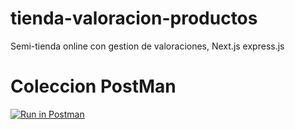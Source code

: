 # tienda-valoracion-productos

Semi-tienda online con gestion de valoraciones, Next.js express.js

# Coleccion PostMan

[![Run in Postman](https://run.pstmn.io/button.svg)](https://app.getpostman.com/run-collection/a6fb4569aa1291390fb5)
